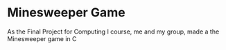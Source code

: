 # Minesweeper Game
As the Final Project for Computing I course, me and my group, made a the Minesweeper game in C
